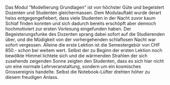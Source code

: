 Das Modul "Modellierung Grundlagen" ist von höchster Güte und begeistert Dozenten und Studenten gleichermassen. Dem Modulauftakt wurde derart heiss entgegengefiebert, dass viele Studenten in der Nacht zuvor kaum Schlaf finden konnten und sich dadurch bereits erschöpft aber dennoch hochmotiviert zur ersten Vorlesung eingefunden haben. Der Begeisterungsfunke des Dozenten sprang dabei sofort auf die Studierenden über, und die Müdigkeit von der vorhergehenden schlaflosen Nacht war sofort vergessen. Alleine die erste Lektion ist die Semestergebür von CHF 850.- schon bei weitem wert. Selbst der zu Beginn der ersten Lektion noch bewölkte Himmel lichtete sich und die wärmenden Strahlen der sich zusehends zeigenden Sonne zeigten den Studenten, dass es sich hier nicht um eine normale Lehrveranstaltung, sondern um ein kosmisches Grossereignis handelte. Selbst die Notebook-Lüfter drehten höher zu diesem freudigen Anlass.
